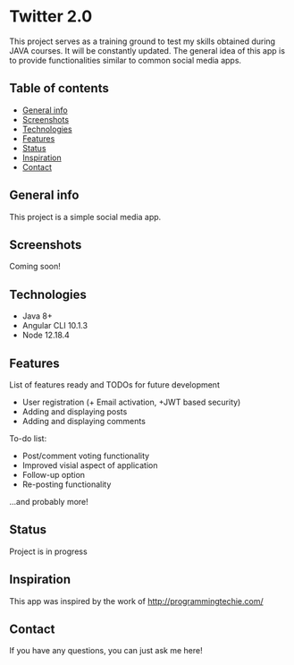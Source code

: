 # Twitter 2.0
This project serves as a training ground to test my skills obtained during JAVA courses. It will be constantly updated. 
The general idea of this app is to provide functionalities similar to common social media apps. 

## Table of contents
* [General info](#general-info)
* [Screenshots](#screenshots)
* [Technologies](#technologies)
* [Features](#features)
* [Status](#status)
* [Inspiration](#inspiration)
* [Contact](#contact)

## General info
 This project is a simple social media app. 
 
## Screenshots
Coming soon!

## Technologies
* Java 8+
* Angular CLI 10.1.3
* Node 12.18.4

## Features
List of features ready and TODOs for future development
* User registration (+ Email activation, +JWT based security)
* Adding and displaying posts
* Adding and displaying comments

To-do list:
* Post/comment voting functionality
* Improved visial aspect of application
* Follow-up option
* Re-posting functionality

...and probably more!

## Status
Project is in progress

## Inspiration
This app was inspired by the work of http://programmingtechie.com/

## Contact
If you have any questions, you can just ask me here!

